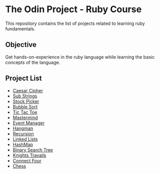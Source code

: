 # The Odin Project - Ruby Course

This repository contains the list of projects related to learning ruby fundamentals.

## Objective

Get hands-on-experience in the ruby language while learning the basic concepts of the language.

## Project List

* [Caesar Cipher](https://github.com/lokesh-karthikeyan/odin-ruby/tree/main/caesar_cipher)
* [Sub Strings](https://github.com/lokesh-karthikeyan/odin-ruby/tree/main/sub_strings)
* [Stock Picker](https://github.com/lokesh-karthikeyan/odin-ruby/tree/main/stock_picker)
* [Bubble Sort](https://github.com/lokesh-karthikeyan/odin-ruby/tree/main/bubble_sort)
* [Tic Tac Toe](https://github.com/lokesh-karthikeyan/odin-ruby/tree/main/tic_tac_toe)
* [Mastermind](https://github.com/lokesh-karthikeyan/odin-ruby/tree/main/mastermind)
* [Event Manager](https://github.com/lokesh-karthikeyan/odin-ruby/tree/main/event_manager)
* [Hangman](https://github.com/lokesh-karthikeyan/odin-ruby/tree/main/hangman)
* [Recursion](https://github.com/lokesh-karthikeyan/odin-ruby/tree/main/recursion)
* [Linked Lists](https://github.com/lokesh-karthikeyan/odin-ruby/tree/main/linked_lists)
* [HashMap](https://github.com/lokesh-karthikeyan/odin-ruby/tree/main/hash_map)
* [Binary Search Tree](https://github.com/lokesh-karthikeyan/odin-ruby/tree/main/binary_search_tree)
* [Knights Travails](https://github.com/lokesh-karthikeyan/odin-ruby/tree/main/knights_travails)
* [Connect Four](https://github.com/lokesh-karthikeyan/odin-ruby/tree/main/connect_four)
* [Chess](https://github.com/lokesh-karthikeyan/odin-ruby/tree/main/chess)
